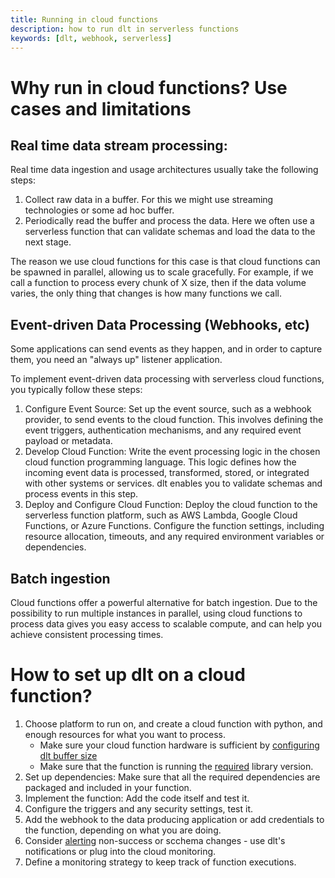 ```yaml
---
title: Running in cloud functions
description: how to run dlt in serverless functions
keywords: [dlt, webhook, serverless]
---
```


# Why run in cloud functions? Use cases and limitations

## Real time data stream processing:

Real time data ingestion and usage architectures usually take the following steps:
1. Collect raw data in a buffer. For this we might use streaming technologies or some ad hoc buffer.
2. Periodically read the buffer and process the data. Here we often use a serverless function that can validate schemas and load the data to the next stage.

The reason we use cloud functions for this case is that cloud functions can be spawned in parallel, allowing us to scale gracefully. For example, if we call a function to process every chunk of X size, then if the data volume varies, the only thing that changes is how many functions we call.

## Event-driven Data Processing (Webhooks, etc)

Some applications can send events as they happen, and in order to capture them, you need an "always up" listener application.

To implement event-driven data processing with serverless cloud functions, you typically follow these steps:

1. Configure Event Source: Set up the event source, such as a webhook provider, to send events to the cloud function. This involves defining the event triggers, authentication mechanisms, and any required event payload or metadata.
2. Develop Cloud Function: Write the event processing logic in the chosen cloud function programming language. This logic defines how the incoming event data is processed, transformed, stored, or integrated with other systems or services. dlt enables you to validate schemas and process events in this step.
3. Deploy and Configure Cloud Function: Deploy the cloud function to the serverless function platform, such as AWS Lambda, Google Cloud Functions, or Azure Functions. Configure the function settings, including resource allocation, timeouts, and any required environment variables or dependencies.

## Batch ingestion

Cloud functions offer a powerful alternative for batch ingestion. Due to the possibility to run multiple instances in parallel, using cloud functions to process data gives you easy access to scalable compute, and can help you achieve consistent processing times.

# How to set up dlt on a cloud function?

1. Choose platform to run on, and create a cloud function with python, and enough resources for what you want to process.
   * Make sure your cloud function hardware is sufficient by [configuring dlt buffer size](/docs/getting-started/build-a-data-pipeline#scaling)
   * Make sure that the function is running the [required](/docs/reference/installation) library version.
2. Set up dependencies: Make sure that all the required dependencies are packaged and included in your function.
3. Implement the function: Add the code itself and test it.
4. Configure the triggers and any security settings, test it.
5. Add the webhook to the data producing application or add credentials to the function, depending on what you are doing.
6. Consider [alerting](/docs/running-in-production/running#using-slack-to-send-messages) non-success or scchema changes - use dlt's notifications or plug into the cloud monitoring.
7. Define a monitoring strategy to keep track of function executions.


